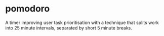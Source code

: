 # pomodoro
A timer improving user task prioritisation with a technique that splits work into 25 minute intervals, separated by short 5 minute breaks.
